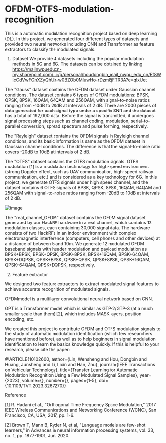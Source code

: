 # OFDM-OTFS-modulation-recognition
  This is a automatic modulation recognition project based on deep learning (DL). In this project, we generated four different types of datasets and provided two neural networks including CNN and Transformer as feature extractors to classify the modulated signals.

1. Dataset
  We provide 4 datasets including the popular modulation methods in 5G and 6G. The datasets can be obtained by linking https://mailnwpueducn-my.sharepoint.com/:u:/g/personal/houdongbin_mail_nwpu_edu_cn/Ef8WIcCdVwFGhXZyQhUk-w0BZOb0MluwHo-rDzm8jFTR3A?e=qlxUet
  
  The "Gauss" dataset contains the OFDM dataset under Gaussian channel conditions. The dataset contains 6 types of OFDM modulations: BPSK, QPSK, 8PSK, 16QAM, 64QAM and 256QAM, with signal-to-noise ratios ranging from -10dB to 20dB at intervals of 2 dB. There are 2000 pieces of data generated for each signal type under a specific SNR and the dataset has a total of 192,000 data. Before the signal is transmitted, it undergoes signal processing steps such as channel coding, modulation, serial-to-parallel conversion, spread spectrum and pulse forming, respectively.
  
  The "Rayleigh" dataset contains the OFDM signals in Rayleigh channel conditions, and its basic information is same as the OFDM dataset in Gaussian channel conditions. The difference is that the signal-to-noise ratio covers -20dB to 10dB at intervals of 2 dB.
  
  The "OTFS" dataset contains the OTFS modulation signals. OTFS modulation [1] is a modulation technology for high-speed environment (strong Doppler effect, such as UAV communication, high-speed railway communication, etc.) and is considered as a key technology for 6G. In this project, we generate OTFS signals under high speed channel, and the dataset contains 6 OTFS signals of BPSK, QPSK, 8PSK, 16QAM, 64QAM and 256QAM with signal-to-noise ratios ranging from -20dB to 10dB at intervals of 2 dB.

![image](https://user-images.githubusercontent.com/93035404/233580156-12c2e732-288f-4843-b389-52cfb04171d1.png)
  
  The "real_channel_OFDM" dataset contains the OFDM signal dataset generated by our HackRF hardware in a real channel, which contains 12 modulation classes, each containing 30,000 signal data. The hardware consists of two HackRFs in an indoor environment with complex electromagnetic interference (computers, cell phones and other devices) at a distance of between 5 and 10m. We generate 12 modulated OFDM baseband signals with header modulation and payload modulation as BPSK+BPSK, BPSK+QPSK, BPSK+8PSK, BPSK+16QAM, BPSK+64QAM, BPSK+DQPSK, QPSK+BPSK, QPSK+QPSK, QPSK+8PSK, QPSK+16QAM, QPSK+64QAM, QPSK+DQPSK, respectively.

2. Feature extractor
  
  We designed two feature extractors to extract modulated signal features to achieve accurate recognition of modulated signals.
  
  OFDMmodel is a multilayer convolutional neural network based on CNN.
  
  GPT is a Transformer model which is similar as GTP-2/GTP-3 (at a much smaller scale than them) [2], which includes MASK layers, position encoding, etc.

  We created this project to contribute OFDM and OTFS modulation signals to the study of automatic modulation identification (which few researchers have mentioned before), as well as to help beginners in signal modulation identification to learn the basics knowledge quickly. If this is helpful to your research, please cite the paper:

@ARTICLE{10102600,
  author={Lin, Wensheng and Hou, Dongbin and Huang, Junsheng and Li, Lixin and Han, Zhu},
  journal={IEEE Transactions on Vehicular Technology}, 
  title={Transfer Learning for Automatic Modulation Recognition Using a Few Modulated Signal Samples}, 
  year={2023},
  volume={},
  number={},
  pages={1-5},
  doi={10.1109/TVT.2023.3267270}}

Reference

[1] R. Hadani et al., "Orthogonal Time Frequency Space Modulation," 2017 IEEE Wireless Communications and Networking Conference (WCNC), San Francisco, CA, USA, 2017, pp. 1-6.

[2] Brown T, Mann B, Ryder N, et al, "Language models are few-shot learners," in Advances in neural information processing systems, vol. 33, no. 1, pp. 1877-1901, Jun. 2020.

